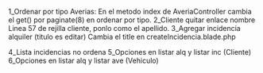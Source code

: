 1_Ordenar por tipo Averias:
	En el metodo index de AveriaController cambia el get() por paginate(8) en ordenar por tipo.
2_Cliente quitar enlace nombre
	Linea 57 de rejilla cliente, ponlo como el apellido.
3_Agregar incidencia alquiler (titulo es editar)
	Cambia el title en createIncidencia.blade.php
	
	
	
4_Lista incidencias no ordena
5_Opciones en listar alq y listar inc (Cliente)
6_Opciones en listar alq y listar ave (Vehiculo)
